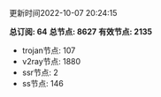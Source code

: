 更新时间2022-10-07 20:24:15

**总订阅: 64**
**总节点: 8627**
**有效节点: 2135**
- trojan节点: 107
- v2ray节点: 1880
- ssr节点: 2
- ss节点: 146

